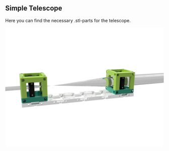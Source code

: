 ## Simple Telescope
Here you can find the necessary .stl-parts for the telescope. 

![](./IMAGES/Assembly_simple_Telescope.png)